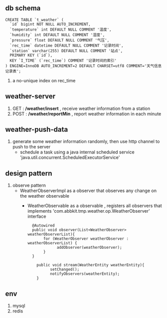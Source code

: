 
## db schema

```
CREATE TABLE `t_weather` (
  `id` bigint NOT NULL AUTO_INCREMENT,
  `temperature` int DEFAULT NULL COMMENT '温度',
  `humidity` int DEFAULT NULL COMMENT '湿度',
  `pressure` float DEFAULT NULL COMMENT '气压',
  `rec_time` datetime DEFAULT NULL COMMENT '记录时间',
  `station` varchar(255) DEFAULT NULL COMMENT '站点',
  PRIMARY KEY (`id`),
  KEY `I_TIME` (`rec_time`) COMMENT '记录时间的索引'
) ENGINE=InnoDB AUTO_INCREMENT=2 DEFAULT CHARSET=utf8 COMMENT='天气信息记录表';

```
1.  a no-unique index on rec_time

## weather-server
1. GET  :  **/weather/insert** , receive weather information from a station
2. POST : **/weather/reportMin** , report weather information in each minute

## weather-push-data
1. generate some weather information randomly, then use http channel to push to the server
    - schedule a task using a java internal scheduled service 'java.util.concurrent.ScheduledExecutorService'

## design pattern
1. observe pattern 
   - WeatherObserverImpl as a observer that observes any change on the weather observable
     - WeatherObservable as a observable , registers all observers that implements 'com.abbkit.tmp.weather.op.WeatherObserver' interface
   
        ```
          @Autowired
          public void observer(List<WeatherObserver> weatherObserverList){
               for (WeatherObserver weatherObserver : weatherObserverList) {
                     addObserver(weatherObserver);
               }
          }
      
            public void stream(WeatherEntity weatherEntity){
                  setChanged();
                  notifyObservers(weatherEntity);
            }
          ```

## env
1. mysql
2. redis